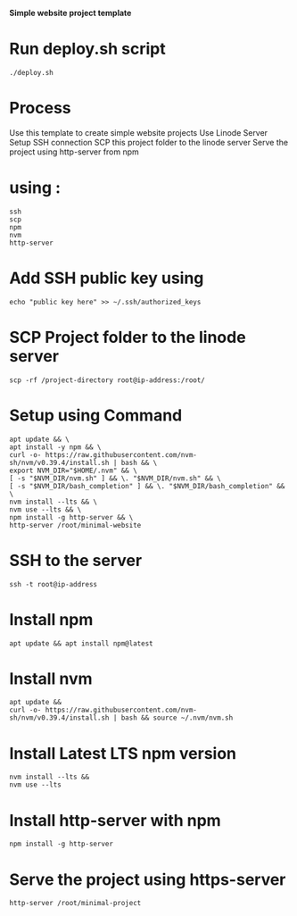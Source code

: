 **Simple website project template**


# Run deploy.sh script
```
./deploy.sh
```


# Process

Use this template to create simple website projects
Use Linode Server
Setup SSH connection
SCP this project folder to the linode server
Serve the project using http-server from npm

# using :
    ssh
    scp
    npm
    nvm
    http-server

# Add SSH public key using 
```
echo "public key here" >> ~/.ssh/authorized_keys
```

# SCP Project folder to the linode server
```
scp -rf /project-directory root@ip-address:/root/ 
```

# Setup using Command
```
apt update && \
apt install -y npm && \
curl -o- https://raw.githubusercontent.com/nvm-sh/nvm/v0.39.4/install.sh | bash && \
export NVM_DIR="$HOME/.nvm" && \
[ -s "$NVM_DIR/nvm.sh" ] && \. "$NVM_DIR/nvm.sh" && \
[ -s "$NVM_DIR/bash_completion" ] && \. "$NVM_DIR/bash_completion" && \
nvm install --lts && \
nvm use --lts && \
npm install -g http-server && \
http-server /root/minimal-website
```

# SSH to the server
```
ssh -t root@ip-address
```

# Install npm
```
apt update && apt install npm@latest
```

# Install nvm
```
apt update &&
curl -o- https://raw.githubusercontent.com/nvm-sh/nvm/v0.39.4/install.sh | bash && source ~/.nvm/nvm.sh
```

# Install Latest LTS npm version
```
nvm install --lts &&
nvm use --lts 
```

# Install http-server with npm
```
npm install -g http-server
```

# Serve the project using https-server
```
http-server /root/minimal-project
```
